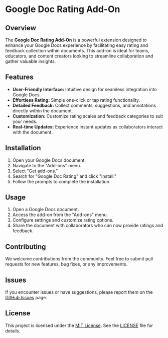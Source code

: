 # Google Doc Rating Add-On

## Overview

The **Google Doc Rating Add-On** is a powerful extension designed to enhance your Google Docs experience by facilitating easy rating and feedback collection within documents. This add-on is ideal for teams, educators, and content creators looking to streamline collaboration and gather valuable insights.

## Features

- **User-Friendly Interface:** Intuitive design for seamless integration into Google Docs.
- **Effortless Rating:** Simple one-click or tap rating functionality.
- **Detailed Feedback:** Collect comments, suggestions, and annotations directly within the document.
- **Customization:** Customize rating scales and feedback categories to suit your needs.
- **Real-time Updates:** Experience instant updates as collaborators interact with the document.

## Installation

1. Open your Google Docs document.
2. Navigate to the "Add-ons" menu.
3. Select "Get add-ons."
4. Search for "Google Doc Rating" and click "Install."
5. Follow the prompts to complete the installation.

## Usage

1. Open a Google Docs document.
2. Access the add-on from the "Add-ons" menu.
3. Configure settings and customize rating options.
4. Share the document with collaborators who can now provide ratings and feedback.

## Contributing

We welcome contributions from the community. Feel free to submit pull requests for new features, bug fixes, or any improvements.

## Issues

If you encounter issues or have suggestions, please report them on the [GitHub Issues](https://github.com/yourusername/your-repository/issues) page.

## License

This project is licensed under the [MIT License](LICENSE). See the [LICENSE](LICENSE) file for details.
